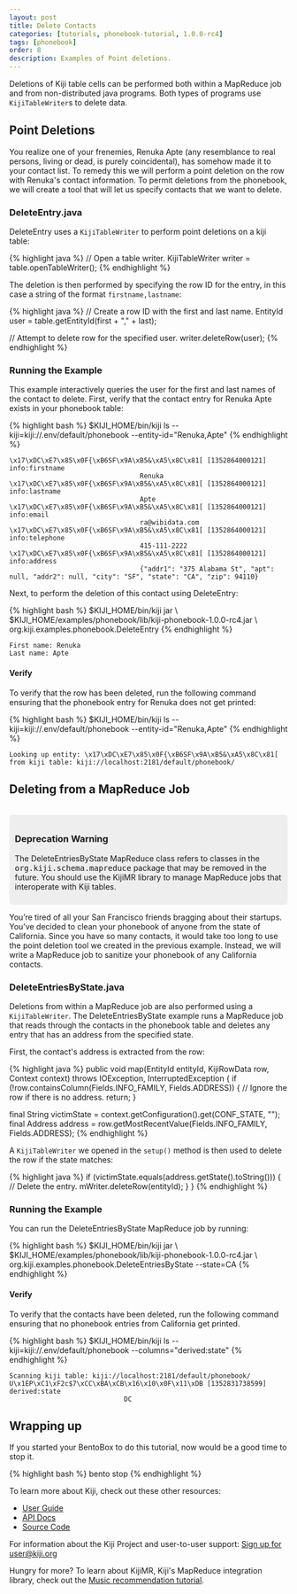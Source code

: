 ```yaml
---
layout: post
title: Delete Contacts
categories: [tutorials, phonebook-tutorial, 1.0.0-rc4]
tags: [phonebook]
order: 8
description: Examples of Point deletions.
---
```


Deletions of Kiji table cells can be performed both within a MapReduce job and from
non-distributed java programs. Both types of programs use `KijiTableWriter`s to
delete data.

## Point Deletions

You realize one of your frenemies, Renuka Apte (any resemblance to real persons, living or dead,
is purely coincidental), has somehow made it to your contact list. To remedy this we will
perform a point deletion on the row with Renuka's contact information. To permit deletions
from the phonebook, we will create a tool that will let us specify contacts that we want
to delete.

### DeleteEntry.java

DeleteEntry uses a `KijiTableWriter` to perform point deletions on a kiji table:

{% highlight java %}
// Open a table writer.
KijiTableWriter writer = table.openTableWriter();
{% endhighlight %}

The deletion is then performed by specifying the row ID for the entry, in this case
a string of the format `firstname,lastname`:

{% highlight java %}
// Create a row ID with the first and last name.
EntityId user = table.getEntityId(first + "," + last);

// Attempt to delete row for the specified user.
writer.deleteRow(user);
{% endhighlight %}

### Running the Example

This example interactively queries the user for the first and last names of the contact
to delete. First, verify that the contact entry for Renuka Apte exists in your phonebook
table:

<div class="userinput">
{% highlight bash %}
$KIJI_HOME/bin/kiji ls --kiji=kiji://.env/default/phonebook --entity-id="Renuka,Apte"
{% endhighlight %}
</div>

    \x17\xDC\xE7\x85\x0F{\xB6SF\x9A\xB5&\xA5\x8C\x81[ [1352864000121] info:firstname
                                     Renuka
    \x17\xDC\xE7\x85\x0F{\xB6SF\x9A\xB5&\xA5\x8C\x81[ [1352864000121] info:lastname
                                     Apte
    \x17\xDC\xE7\x85\x0F{\xB6SF\x9A\xB5&\xA5\x8C\x81[ [1352864000121] info:email
                                     ra@wibidata.com
    \x17\xDC\xE7\x85\x0F{\xB6SF\x9A\xB5&\xA5\x8C\x81[ [1352864000121] info:telephone
                                     415-111-2222
    \x17\xDC\xE7\x85\x0F{\xB6SF\x9A\xB5&\xA5\x8C\x81[ [1352864000121] info:address
                                     {"addr1": "375 Alabama St", "apt": null, "addr2": null, "city": "SF", "state": "CA", "zip": 94110}

Next, to perform the deletion of this contact using DeleteEntry:

<div class="userinput">
{% highlight bash %}
$KIJI_HOME/bin/kiji jar \
    $KIJI_HOME/examples/phonebook/lib/kiji-phonebook-1.0.0-rc4.jar \
    org.kiji.examples.phonebook.DeleteEntry
{% endhighlight %}
</div>

    First name: Renuka
    Last name: Apte

#### Verify 
To verify that the row has been deleted, run the following command ensuring that the phonebook
entry for Renuka does not get printed:

<div class="userinput">
{% highlight bash %}
$KIJI_HOME/bin/kiji ls --kiji=kiji://.env/default/phonebook --entity-id="Renuka,Apte"
{% endhighlight %}
</div>

    Looking up entity: \x17\xDC\xE7\x85\x0F{\xB6SF\x9A\xB5&\xA5\x8C\x81[ from kiji table: kiji://localhost:2181/default/phonebook/

## Deleting from a MapReduce Job

<div class="row">
  <div class="span2">&nbsp;</div>
  <div class="span8" style="background-color:#eee; border-radius: 6px; padding: 10px">
    <h3>Deprecation Warning</h3>
    <p>
      The DeleteEntriesByState MapReduce class refers to classes in the
      <tt>org.kiji.schema.mapreduce</tt> package
      that may be removed in the future. You should use the KijiMR library to manage
      MapReduce jobs that interoperate with Kiji tables.
    </p>
  </div>
</div>

You’re tired of all your San Francisco friends bragging about their startups.
You’ve decided to clean your phonebook of anyone from the state of California. Since
you have so many contacts, it would take too long to use the point deletion tool
we created in the previous example. Instead, we will write a MapReduce job to
sanitize your phonebook of any California contacts.

### DeleteEntriesByState.java

Deletions from within a MapReduce job are also performed using a `KijiTableWriter`.
The DeleteEntriesByState example runs a MapReduce job that reads through the contacts
in the phonebook table and deletes any entry that has an address from the specified
state.

First, the contact's address is extracted from the row:

{% highlight java %}
public void map(EntityId entityId, KijiRowData row, Context context)
    throws IOException, InterruptedException {
  if (!row.containsColumn(Fields.INFO_FAMILY, Fields.ADDRESS)) {
    // Ignore the row if there is no address.
    return;
  }

  final String victimState = context.getConfiguration().get(CONF_STATE, "");
  final Address address = row.getMostRecentValue(Fields.INFO_FAMILY, Fields.ADDRESS);
{% endhighlight %}

A `KijiTableWriter` we opened in the `setup()` method is then used to delete
the row if the state matches:

{% highlight java %}
  if (victimState.equals(address.getState().toString())) {
    // Delete the entry.
    mWriter.deleteRow(entityId);
  }
}
{% endhighlight %}

### Running the Example

You can run the DeleteEntriesByState MapReduce job by running:

<div class="userinput">
{% highlight bash %}
$KIJI_HOME/bin/kiji jar \
    $KIJI_HOME/examples/phonebook/lib/kiji-phonebook-1.0.0-rc4.jar \
    org.kiji.examples.phonebook.DeleteEntriesByState --state=CA
{% endhighlight %}
</div>

#### Verify
To verify that the contacts have been deleted, run the following command ensuring that no
phonebook entries from California get printed.

<div class="userinput">
{% highlight bash %}
$KIJI_HOME/bin/kiji ls --kiji=kiji://.env/default/phonebook --columns="derived:state"
{% endhighlight %}
</div>

    Scanning kiji table: kiji://localhost:2181/default/phonebook/
    U\x1EP\xC1\xF2c$7\xCC\xBA\xCB\x16\x10\x0F\x11\xDB [1352831738599] derived:state
                                 DC

## Wrapping up
If you started your BentoBox to do this tutorial, now would be a good time to stop it.

<div class="userinput">
{% highlight bash %}
bento stop
{% endhighlight %}
</div>

To learn more about Kiji, check out these other resources:
 - [User Guide]({{site.userguide_url}}kiji-schema-overview)
 - [API Docs](http://docs.kiji.org/apidocs)
 - [Source Code](http://github.com/kijiproject)

For information about the Kiji Project and user-to-user support:
<a class="btn btn-primary" href="mailto:user+subscribe@kiji.org">Sign up for user@kiji.org</a>

Hungry for more? To learn about KijiMR, Kiji's MapReduce integration library,
check out the 
[Music recommendation tutorial](/tutorials/music-recommendation/1.0.0-rc4/music-overview/).
